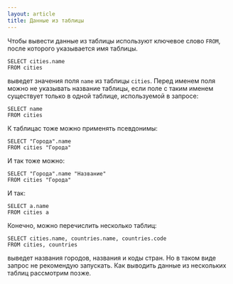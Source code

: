 ```yaml
---
layout: article
title: Данные из таблицы
---
```


Чтобы вывести данные из таблицы используют ключевое слово `FROM`, после которого указывается имя таблицы.

	SELECT cities.name
	FROM cities

выведет значения поля `name` из таблицы `cities`. Перед именем поля можно не указывать название таблицы,
если поле с таким именем существует только в одной таблице, используемой в запросе:

	SELECT name
	FROM cities

К таблицас тоже можно применять псевдонимы:

	SELECT "Города".name
	FROM cities "Города"

И так тоже можно:

	SELECT "Города".name "Название"
	FROM cities "Города"

И так:

	SELECT a.name
	FROM cities a

Конечно, можно перечислить несколько таблиц:

	SELECT cities.name, countries.name, countries.code
	FROM cities, countries

выведет названия городов, названия и коды стран. Но в таком виде запрос не рекомендую запускать.
Как выводить данные из нескольких таблиц рассмотрим позже.
